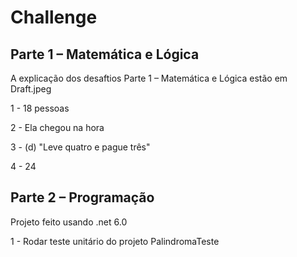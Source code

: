 # Challenge


## Parte 1 – Matemática e Lógica

A explicação dos desaftios Parte 1 – Matemática e Lógica estão em Draft.jpeg

1 - 18 pessoas

2 - Ela chegou na hora

3 - (d) "Leve quatro e pague três"

4 - 24

## Parte 2 – Programação

Projeto feito usando .net 6.0

1 - Rodar teste unitário do projeto PalindromaTeste
